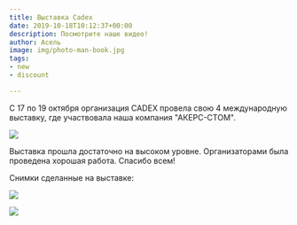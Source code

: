 ```yaml
---
title: Выставка Cadex
date: 2019-10-18T10:12:37+00:00
description: Посмотрите наше видео!
author: Асель
image: img/photo-man-book.jpg
tags:
- new
- discount

---
```

С 17 по 19 октября организация CADEX провела свою 4 международную выставку, где участвовала наша компания "АКЕРС-СТОМ". 

 ![](/uploads/5af007f28bcf6c06e8237c39_logo_CADEX.png)

Выставка прошла достаточно на высоком уровне. Организаторами была проведена хорошая работа. Спасибо всем!

Снимки сделанные на выставке:

![](/uploads/photo5916634389217913293.jpg)

![](/uploads/photo5917146697211947454.jpg)

 